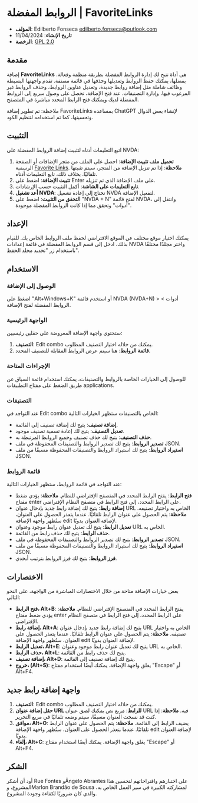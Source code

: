 # الروابط المفضلة | FavoriteLinks

* **المؤلف**: Edilberto Fonseca <edilberto.fonseca@outlook.com>
* **تاريخ الإنشاء**: 11/04/2024
* **الرخصة**: [GPL 2.0](https://www.gnu.org/licenses/gpl-2.0.html)

## مقدمة

إضافة **FavoriteLinks** هي أداة تتيح لك إدارة الروابط المفضلة بطريقة منظمة وفعالة. بفضلها، يمكنك حفظ الروابط وتعديلها وحذفها في قائمة مصنفة. تقدم واجهتها البسيطة وظائف شاملة مثل إضافة روابط جديدة، وتعديل عناوين الروابط، وحذف الروابط غير المرغوب فيها، وإدارة التصنيفات. عند فتح الإضافة، تحصل على وصول سريع إلى الروابط المفضلة لديك ويمكنك فتح الرابط المحدد مباشرة في المتصفح.

ملاحظة: تم تطوير إضافة FavoriteLinks بمساعدة ChatGPT لإنشاء بعض الدوال وتحسينها، كما تم استخدامه لتنظيم الكود.

## التثبيت

اتبع التعليمات أدناه لتثبيت إضافة الروابط المفضلة على NVDA:

1. **تحميل ملف تثبيت الإضافة**: احصل على الملف من متجر الإضافات أو الصفحة الرسمية [Favorite Links](https://github.com/EdilbertoFonseca/favoriteLinks/releases/download/2024.2.1/favoriteLinks-2024.2.1.nvda-addon).
   **ملاحظة**: إذا تم تنزيل الإضافة من المتجر، سيتم تثبيتها تلقائيًا. بخلاف ذلك، تابع التعليمات أدناه.
2. **تثبيت الإضافة**: اضغط على Enter على ملف الإضافة الذي تم تنزيله.
3. **تابع التعليمات على الشاشة**: أكمل التثبيت حسب الإرشادات.
4. **أعد تشغيل NVDA**: تحتاج إلى إعادة تشغيل NVDA لتفعيل الإضافة.
5. **التحقق من التثبيت**: اضغط على "NVDA + N" لفتح قائمة NVDA، وانتقل إلى "أدوات" وتحقق مما إذا كانت الروابط المفضلة موجودة.

## الإعداد

يمكنك اختيار موقع مختلف عن الموقع الافتراضي لحفظ ملف الروابط الخاص بك. للقيام بذلك، ادخل إلى قسم الروابط المفضلة في قائمة إعدادات NVDA واختر مجلدًا مختلفًا باستخدام زر "تحديد مجلد الحفظ".

## الاستخدام

### الوصول إلى الإضافة

اضغط على "Alt+Windows+K" أو استخدم قائمة NVDA (NVDA+N) > أدوات > الروابط المفضلة لفتح الإضافة.

### الواجهة الرئيسية

ستحتوي واجهة الإضافة المعروضة على حقلين رئيسيين:

1. **التصنيف**: Edit combo يمكنك من خلاله اختيار التصنيف المطلوب.
2. **قائمة الروابط**: هنا سيتم عرض الروابط المقابلة للتصنيف المحدد.

### الإجراءات المتاحة

للوصول إلى الخيارات الخاصة بالروابط والتصنيفات، يمكنك استخدام قائمة السياق عن طريق الضغط على مفتاح التطبيقات applications.

### التصنيفات

عند التواجد في Edit combo الخاص بالتصنيفات ستظهر الخيارات التالية:

* **إضافة تصنيف**: يتيح لك إضافة تصنيف إلى القائمة.
* **تعديل التصنيف**: يتيح لك إعادة تسمية تصنيف موجود.
* **حذف التصنيف**: يتيح لك حذف تصنيف وجميع الروابط المرتبطة به.
* **تصدير الروابط**: يتيح لك تصدير الروابط والتصنيفات المحفوظة في ملف JSON.
* **استيراد الروابط**: يتيح لك استيراد الروابط والتصنيفات المحفوظة مسبقًا من ملف JSON.

### قائمة الروابط

عند التواجد في قائمة الروابط، ستظهر الخيارات التالية:

* **فتح الرابط**: يفتح الرابط المحدد في المتصفح الإفتراضي للنظام. **ملاحظة**: يؤدي ضغط مفتاح enter على الرابط المحدد، إلى فتح الرابط في متصفح النظام الإفتراضي.
* **إضافة رابط**: يتيح لك إضافة رابط جديد بإدخال عنوان URL الخاص به واختيار تصنيفه.
  **ملاحظة**: يتم الحصول على عنوان الرابط تلقائيًا. عندما يتعذر الحصول على العنوان، ستُظهر واجهة الإضافة edit لإضافة العنوان يدويًا.
* **تعديل الرابط**: يتيح لك تعديل عنوان رابط موجود وعنوان URL الخاص به.
* **حذف الرابط**: يتيح لك حذف رابط من القائمة.
* **تصدير الروابط**: يتيح لك تصدير الروابط والتصنيفات المحفوظة في ملف JSON.
* **استيراد الروابط**: يتيح لك استيراد الروابط والتصنيفات المحفوظة مسبقًا من ملف JSON.
* **فرز الروابط**: يتيح لك فرز الروابط بترتيب أبجدي.

## الاختصارات

بعض خيارات الإضافة متاحة من خلال الاختصارات المباشرة من الواجهة، على النحو التالي:

* **فتح الرابط، Alt+B**: يفتح الرابط المحدد في المتصفح الإفتراضي للنظام.
  **ملاحظة**: يؤدي ضغط مفتاح enter على الرابط المحدد، إلى فتح الرابط في متصفح النظام الإفتراضي.
* **إضافة رابط، Alt+A**: يتيح لك إضافة رابط جديد بإدخال عنوان URL الخاص به واختيار تصنيفه.
  **ملاحظة**: يتم الحصول على عنوان الرابط تلقائيًا. عندما يتعذر الحصول على العنوان، ستُظهر واجهة الإضافة edit لإضافة العنوان يدويًا.
* **تعديل الرابط، Alt+E**: يتيح لك تعديل عنوان رابط موجود وعنوان URL الخاص به.
* **حذف الرابط، Alt+L**: يتيح لك حذف رابط من القائمة.
* **إضافة تصنيف، Alt+D**: يتيح لك إضافة تصنيف إلى القائمة.
* **خروج، (Alt+S)**: يغلق واجهة الإضافة. يمكنك أيضًا استخدام مفتاح "Escape" أو Alt+F4.

## واجهة إضافة رابط جديد

1. **التصنيف**: Edit combo يمكنك من خلاله اختيار التصنيف المطلوب.
2. **حقل إضافة عنوان URL للرابط**: مربع نص يمكنك لصق عنوان URL فيه.
   **ملاحظة**: إذا كنت قد نسخت العنوان مسبقًا، سيتم وضعه تلقائيًا في مربع التحرير.
3. **موافق، Alt+O**: يضيف الرابط إلى القائمة.
   **ملاحظة**: يتم الحصول على عنوان الرابط تلقائيًا. عندما يتعذر الحصول على العنوان، ستُظهر واجهة الإضافة edit لإضافة العنوان يدويًا.
4. **إلغاء، Alt+C**: يغلق واجهة الإضافة. يمكنك أيضًا استخدام مفتاح "Escape" أو Alt+F4.

## الشكر

أود أن أشكر Rue Fontes وÂngelo Abrantes على اختبارهم واقتراحاتهم لتحسين هذا المشروع، وMarlon Brandão de Sousa لمشاركته الكبيرة في سير العمل الخاص به، والذي كان ضروريًا لكفاءة وجودة المشروع.
